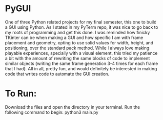 # PyGUI
One of three Python related projects for my final semester, this one to build a GUI using Python. As I stated in my PyTerm repo, it was nice to go back to my roots of programming and get this done. I was reminded how finicky TKinter can be when making a GUI and how specific I am with frame placement and geometry, opting to use solid values for width, height, and positioning, over the standard pack method. While I always love making playable experiences, specially with a visual element, this tried my patience a bit with the amount of rewriting the same blocks of code to implement similar objects (writing the same frame generation 3-4 times for each frame that I had). All in all, pretty fun, and would definitely be interested in making code that writes code to automate the GUI creation.


# To Run:
Download the files and open the directory in your terminal. Run the following command to begin:
python3 main.py
